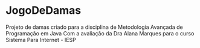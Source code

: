 # JogoDeDamas
Projeto de damas criado para a disciplina de Metodologia Avançada de Programação em Java
Com a avaliação da Dra Alana Marques
para o curso Sistema Para Internet - IESP

